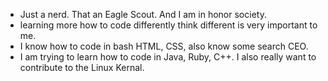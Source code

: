 - Just a nerd. That an Eagle Scout. And I am in honor society. 
- learning more how to code differently think different is very important to me. 
- I know how to code in bash HTML, CSS, also know some search CEO. 
- I am trying to learn how to code in Java, Ruby, C++. I also really want to contribute to the Linux Kernal. 

